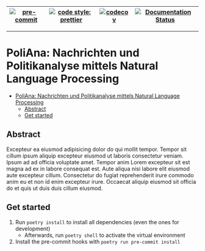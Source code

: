 | [![pre-commit](https://img.shields.io/badge/pre--commit-enabled-brightgreen?logo=pre-commit&logoColor=white)](https://github.com/pre-commit/pre-commit) | [![code style: prettier](https://img.shields.io/badge/code_style-prettier-ff69b4.svg?style=flat-square)](https://github.com/prettier/prettier) | [![codecov](https://codecov.io/gh/felixhoffmnn/studienarbeit/branch/main/graph/badge.svg?token=F5XAXPXJE9)](https://codecov.io/gh/felixhoffmnn/studienarbeit) | [![Documentation Status](https://readthedocs.org/projects/studienarbeit/badge/?version=latest)](https://studienarbeit.readthedocs.io/en/latest/?badge=latest) |
| ------------------------------------------------------------------------------------------------------------------------------------------------------- | ---------------------------------------------------------------------------------------------------------------------------------------------- | ------------------------------------------------------------------------------------------------------------------------------------------------------------- | ------------------------------------------------------------------------------------------------------------------------------------------------------------- |

---

# PoliAna: Nachrichten und Politikanalyse mittels Natural Language Processing

- [PoliAna: Nachrichten und Politikanalyse mittels Natural Language Processing](#poliana-nachrichten-und-politikanalyse-mittels-natural-language-processing)
  - [Abstract](#abstract)
  - [Get started](#get-started)

## Abstract

<!-- TODO: Edit paragraph -->

Excepteur ea eiusmod adipisicing dolor do qui mollit tempor. Tempor sit cillum ipsum aliquip excepteur eiusmod ut laboris consectetur veniam. Ipsum ad ad officia voluptate amet. Tempor anim Lorem excepteur sit est magna ad ex in labore consequat est. Aute aliqua nisi labore elit eiusmod aute excepteur cillum. Consectetur do fugiat reprehenderit irure commodo anim eu et non id enim excepteur irure. Occaecat aliquip eiusmod sit officia do et quis ut duis duis cillum eiusmod.

## Get started

<!-- TODO: Edit list -->

1. Run `poetry install` to install all dependencies (even the ones for development)
   - Afterwards, run `poetry shell` to activate the virtual environment
2. Install the pre-commit hooks with `poetry run pre-commit install`
